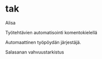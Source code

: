 # tak
Alisa

Työtehtävien automatisointi komentokielellä

Automaattinen työpöydän järjestäjä. 

Salasanan vahvuustarkistus

